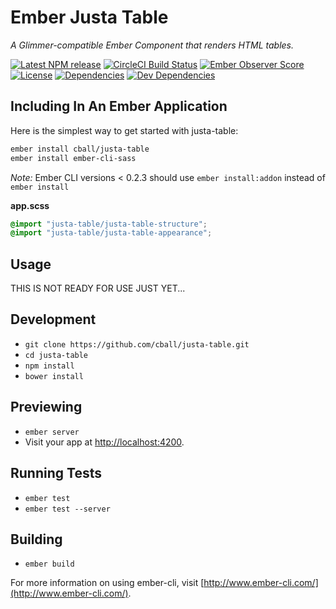 # Ember Justa Table
_A Glimmer-compatible Ember Component that renders HTML tables._

[![Latest NPM release][npm-badge]][npm-badge-url]
[![CircleCI Build Status][circle-badge]][circle-badge-url]
[![Ember Observer Score][ember-observer-badge]][ember-observer-badge-url]
[![License][license-badge]][license-badge-url]
[![Dependencies][dependencies-badge]][dependencies-badge-url]
[![Dev Dependencies][devDependencies-badge]][devDependencies-badge-url]

## Including In An Ember Application

Here is the simplest way to get started with justa-table:

```sh
ember install cball/justa-table
ember install ember-cli-sass
```

*Note:* Ember CLI versions < 0.2.3 should use `ember install:addon` instead of `ember install`

**app.scss**
```scss
@import "justa-table/justa-table-structure";
@import "justa-table/justa-table-appearance";
```

## Usage

THIS IS NOT READY FOR USE JUST YET...

## Development

* `git clone https://github.com/cball/justa-table.git`
* `cd justa-table`
* `npm install`
* `bower install`

## Previewing

* `ember server`
* Visit your app at [http://localhost:4200](http://localhost:4200).

## Running Tests

* `ember test`
* `ember test --server`

## Building

* `ember build`

For more information on using ember-cli, visit [http://www.ember-cli.com/](http://www.ember-cli.com/).



[npm-badge]: https://img.shields.io/npm/v/justa-table.svg
[npm-badge-url]: https://www.npmjs.com/package/justa-table
[circle-badge]: https://circleci.com/gh/cball/justa-table/tree/master.svg?style=svg&circle-token={{CIRCLE_TOKEN}}
[circle-badge-url]: https://circleci.com/gh/cball/justa-table/tree/master
[ember-observer-badge]: http://emberobserver.com/badges/justa-table.svg
[ember-observer-badge-url]: http://emberobserver.com/addons/justa-table
[license-badge]: https://img.shields.io/npm/l/justa-table.svg
[license-badge-url]: LICENSE.md
[dependencies-badge]: https://img.shields.io/david/cball/justa-table.svg
[dependencies-badge-url]: https://david-dm.org/cball/justa-table
[devDependencies-badge]: https://img.shields.io/david/dev/cball/justa-table.svg
[devDependencies-badge-url]: https://david-dm.org/cball/justa-table#info=devDependencies
